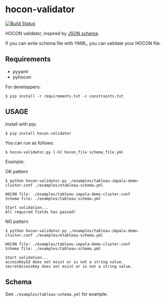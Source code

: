 # hocon-validator

[![Build Status](https://travis-ci.org/chezou/hocon-validator.svg?branch=master)](https://travis-ci.org/chezou/hocon-validator)

HOCON validator, inspired by [JSON schema](http://json-schema.org/).

If you can write schema file with YAML, you can validate your HOCON file.

## Requirements

- pyyaml
- pyhocon

For developpers:

```
$ pip install -r requirements.txt -c constraints.txt
```

## USAGE

Install with pip:

```
$ pip install hocon-validator
```

You can run as follows:

```
$ hocon-validator.py [-h] hocon_file schema_file.yml
```

Example:

OK pattern

```
$ python hocon-validator.py ./examples/tableau-impala-demo-cluster.conf ./examples/etableau-schema.yml

HOCON file: ./examples/tableau-impala-demo-cluster.conf
Schema file: ./examples/tableau-schema.yml

Start validation...
All required fields has passed!
```

NG pattern

```
$ python hocon-validator.py ./examples/tableau-impala-demo-cluster.conf ./examples/etableau-schema.yml

HOCON file: ./examples/tableau-impala-demo-cluster.conf
Schema file: ./examples/tableau-schema.yml

Start validation...
accessKeyId does not exist or is not a string value.
secretAccessKey does not exist or is not a string value.
```

## Schema

See `./examples/tableau-schema.yml` for example.

